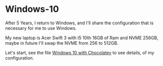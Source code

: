# Windows-10

After 5 Years, I return to Windows, and I'll share the configuration that is necessary for me to use Windows.

My new laptop is Acer Swift 3 with I5 10th 16GB of Ram and NVME 256GB, maybe in future I'll swap the NVME from 256 to 512GB.

Let's start, see the file [Windows 10 with Chocolatey](https://github.com/landex/Windows-10/blob/main/Procedure/Windows10Chocolatey.md) to see details, of my configuration.
